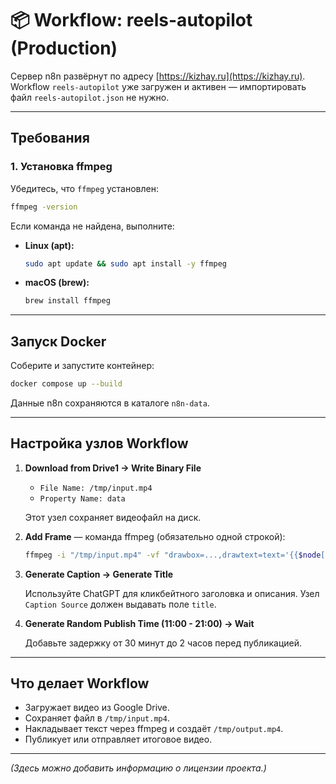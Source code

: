 # 📦 Workflow: reels-autopilot (Production)

Сервер n8n развёрнут по адресу [https://kizhay.ru](https://kizhay.ru).
Workflow `reels-autopilot` уже загружен и активен — импортировать файл `reels-autopilot.json` не нужно.

---

## Требования

### 1. Установка ffmpeg

Убедитесь, что `ffmpeg` установлен:

```bash
ffmpeg -version
```

Если команда не найдена, выполните:

- **Linux (apt):**

  ```bash
  sudo apt update && sudo apt install -y ffmpeg
  ```

- **macOS (brew):**

  ```bash
  brew install ffmpeg
  ```

---

## Запуск Docker

Соберите и запустите контейнер:

```bash
docker compose up --build
```

Данные n8n сохраняются в каталоге `n8n-data`.

---

## Настройка узлов Workflow

1. **Download from Drive1 → Write Binary File**

   - `File Name: /tmp/input.mp4`
   - `Property Name: data`

   Этот узел сохраняет видеофайл на диск.

2. **Add Frame** — команда ffmpeg (обязательно одной строкой):

   ```bash
   ffmpeg -i "/tmp/input.mp4" -vf "drawbox=...,drawtext=text='{{$node[\"Caption Source\"].json[\"title\"]}}'" -y "/tmp/output.mp4"
   ```

3. **Generate Caption → Generate Title**

   Используйте ChatGPT для кликбейтного заголовка и описания. Узел `Caption Source` должен выдавать поле `title`.

4. **Generate Random Publish Time (11:00 - 21:00) → Wait**

   Добавьте задержку от 30 минут до 2 часов перед публикацией.

---

## Что делает Workflow

- Загружает видео из Google Drive.
- Сохраняет файл в `/tmp/input.mp4`.
- Накладывает текст через ffmpeg и создаёт `/tmp/output.mp4`.
- Публикует или отправляет итоговое видео.

---

*(Здесь можно добавить информацию о лицензии проекта.)*
